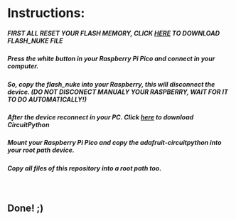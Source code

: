 <h1> Instructions: </h1>
<h5> FIRST ALL RESET YOUR FLASH MEMORY, CLICK <a href="https://datasheets.raspberrypi.com/soft/flash_nuke.uf2">HERE</a> TO DOWNLOAD FLASH_NUKE FILE </h5>
<h5> Press the white button in your Raspberry Pi Pico and connect in your computer. </h5>
<h5> So, copy the flash_nuke into your Raspberry, this will disconnect the device. (DO NOT DISCONECT MANUALY YOUR RASPBERRY, WAIT FOR IT TO DO AUTOMATICALLY!) </h5>
<h5> After the device reconnect in your PC. Click <a href="https://circuitpython.org/board/raspberry_pi_pico/">here</a> to download CircuitPython </h5>
<h5> Mount your Raspberry Pi Pico and copy the adafruit-circuitpython into your root path device. </h5>
<h5> Copy all files of this repository into a root path too. </h5>
<br>
<h2> Done! ;)</h5>
